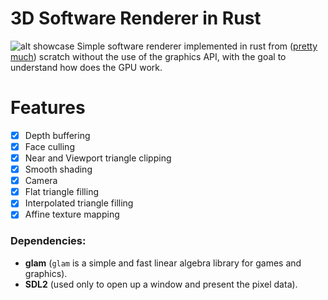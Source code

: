 # 3D Software Renderer in Rust
![alt showcase](https://s11.gifyu.com/images/ezgif.com-gif-makerf7d4858ecfe92130.gif)
Simple software renderer implemented in rust from ([pretty much](#Dependencies)) scratch without the use of the graphics API, with the goal to understand how does the GPU work.
# Features
- [x] Depth buffering
- [x] Face culling
- [x] Near and Viewport triangle clipping
- [x] Smooth shading
- [x] Camera
- [x] Flat triangle filling
- [x] Interpolated triangle filling
- [x] Affine texture mapping

### Dependencies:
* **glam** (`glam`  is a simple and fast linear algebra library for games and graphics).
* **SDL2** (used only to open up a window and present the pixel data).
